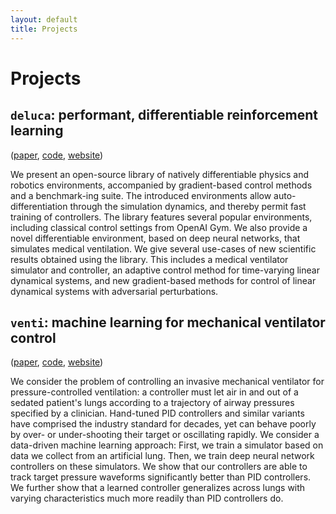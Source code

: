 ```yaml
---
layout: default
title: Projects
---
```


# Projects

## `deluca`: performant, differentiable reinforcement learning
([paper](https://arxiv.org/abs/2102.09968), [code](https://github.com/google/deluca), [website](http://deluca.fyi))

We present an open-source library of natively differentiable physics and robotics environments, accompanied by gradient-based control methods and a benchmark-ing suite. The introduced environments allow auto-differentiation through the simulation dynamics, and thereby permit fast training of controllers. The library features several popular environments, including classical control settings from OpenAI Gym. We also provide a novel differentiable environment, based on deep neural networks, that simulates medical ventilation. We give several use-cases of new scientific results obtained using the library. This includes a medical ventilator simulator and controller, an adaptive control method for time-varying linear dynamical systems, and new gradient-based methods for control of linear dynamical systems with adversarial perturbations.

## `venti`: machine learning for mechanical ventilator control
([paper](https://arxiv.org/abs/2102.06779), [code](https://github.com/MinRegret/venti), [website](https://minregret.github.io/venti))

We consider the problem of controlling an invasive mechanical ventilator for pressure-controlled ventilation: a controller must let air in and out of a sedated patient's lungs according to a trajectory of airway pressures specified by a clinician. Hand-tuned PID controllers and similar variants have comprised the industry standard for decades, yet can behave poorly by over- or under-shooting their target or oscillating rapidly. We consider a data-driven machine learning approach: First, we train a simulator based on data we collect from an artificial lung. Then, we train deep neural network controllers on these simulators. We show that our controllers are able to track target pressure waveforms significantly better than PID controllers. We further show that a learned controller generalizes across lungs with varying characteristics much more readily than PID controllers do.
